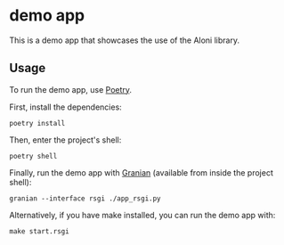 # demo app

This is a demo app that showcases the use of the Aloni library.

## Usage

To run the demo app, use [Poetry](https://python-poetry.org/). 

First, install the dependencies:

```shell
poetry install
```

Then, enter the project's shell:

```shell
poetry shell
```

Finally, run the demo app with [Granian](https://github.com/emmett-framework/granian) (available from inside the project shell):

```shell
granian --interface rsgi ./app_rsgi.py
```

Alternatively, if you have make installed, you can run the demo app with:

```shell
make start.rsgi
```
